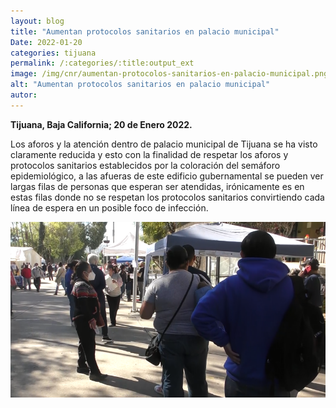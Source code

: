 ```yaml
---
layout: blog
title: "Aumentan protocolos sanitarios en palacio municipal"
Date: 2022-01-20
categories: tijuana
permalink: /:categories/:title:output_ext
image: /img/cnr/aumentan-protocolos-sanitarios-en-palacio-municipal.png
alt: "Aumentan protocolos sanitarios en palacio municipal"
autor:
---
```


**Tijuana, Baja California; 20 de Enero 2022.** 

Los aforos y la atención dentro de palacio municipal de Tijuana se ha visto claramente reducida y esto con la finalidad de respetar los aforos y protocolos sanitarios establecidos por la coloración del semáforo epidemiológico, a las afueras de este edificio gubernamental se pueden ver largas filas de personas que esperan ser atendidas, irónicamente es en estas filas donde no se respetan los protocolos sanitarios convirtiendo cada línea de espera en un posible foco de infección.

<div id="carouselExampleSlidesOnly" class="carousel slide" data-ride="carousel">
  <div class="carousel-inner">
    <div class="carousel-item active">
       <img class="d-block w-100" src="/img/cnr/aumentan-protocolos-sanitarios-en-palacio-municipal.png" loading="lazy"  alt="Aumentan protocolos sanitarios en palacio municipal">
    </div>
  </div>
</div>